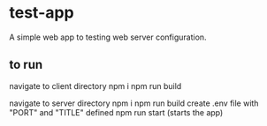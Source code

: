 # test-app
A simple web app to testing web server configuration.

## to run
navigate to client directory
npm i
npm run build

navigate to server directory
npm i
npm run build
create .env file with "PORT" and "TITLE" defined
npm run start (starts the app)
